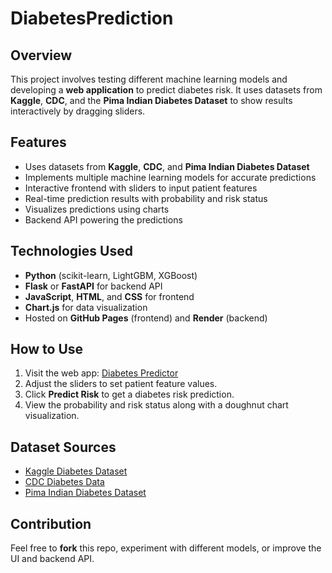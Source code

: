 # DiabetesPrediction

## Overview
This project involves testing different machine learning models and developing a **web application** to predict diabetes risk. It uses datasets from **Kaggle**, **CDC**, and the **Pima Indian Diabetes Dataset** to show results interactively by dragging sliders.

## Features
- Uses datasets from **Kaggle**, **CDC**, and **Pima Indian Diabetes Dataset**
- Implements multiple machine learning models for accurate predictions
- Interactive frontend with sliders to input patient features
- Real-time prediction results with probability and risk status
- Visualizes predictions using charts
- Backend API powering the predictions

## Technologies Used
- **Python** (scikit-learn, LightGBM, XGBoost)
- **Flask** or **FastAPI** for backend API
- **JavaScript**, **HTML**, and **CSS** for frontend
- **Chart.js** for data visualization
- Hosted on **GitHub Pages** (frontend) and **Render** (backend)

## How to Use
1. Visit the web app: [Diabetes Predictor](https://neilbaranwal9.github.io/diabetes_predictor/)
2. Adjust the sliders to set patient feature values.
3. Click **Predict Risk** to get a diabetes risk prediction.
4. View the probability and risk status along with a doughnut chart visualization.

## Dataset Sources
- [Kaggle Diabetes Dataset](https://www.kaggle.com/)
- [CDC Diabetes Data](https://www.cdc.gov/)
- [Pima Indian Diabetes Dataset](https://www.kaggle.com/uciml/pima-indians-diabetes-database)

## Contribution
Feel free to **fork** this repo, experiment with different models, or improve the UI and backend API.
